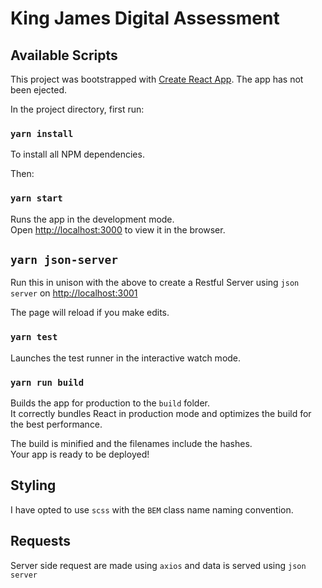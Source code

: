 # King James Digital Assessment

## Available Scripts

This project was bootstrapped with [Create React App](https://github.com/facebook/create-react-app). The app has not
been ejected.

In the project directory, first run:

### `yarn install`

To install all NPM dependencies.

Then:

### `yarn start`

Runs the app in the development mode.<br>
Open [http://localhost:3000](http://localhost:3000) to view it in the browser.

## `yarn json-server`
Run this in unison with the above to create a Restful Server using `json server` on [http://localhost:3001](http://localhost:3001)

The page will reload if you make edits.

### `yarn test`

Launches the test runner in the interactive watch mode.

### `yarn run build`

Builds the app for production to the `build` folder.<br>
It correctly bundles React in production mode and optimizes the build for the best performance.

The build is minified and the filenames include the hashes.<br>
Your app is ready to be deployed!

## Styling

I have opted to use `scss` with the `BEM` class name naming convention.

## Requests

Server side request are made using `axios` and data is served using `json server`
